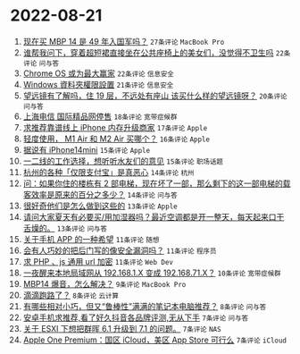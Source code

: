 # 2022-08-21

1. [现在买 MBP 14 是 49 年入国军吗？](https://www.v2ex.com/t/874315) `27条评论` `MacBook Pro`
1. [谁帮我问下，穿着超短裙直接坐在公共座椅上的美女们，没觉得不卫生吗](https://www.v2ex.com/t/874356) `22条评论` `问与答`
1. [Chrome OS 或为最大赢家](https://www.v2ex.com/t/874317) `22条评论` `信息安全`
1. [Windows 資料夾權限設置](https://www.v2ex.com/t/874292) `21条评论` `信息安全`
1. [望远镜有了解吗，住 19 层，不远处有座山 该买什么样的望远镜呀？](https://www.v2ex.com/t/874314) `20条评论` `问与答`
1. [上海电信 国际精品网停售](https://www.v2ex.com/t/874330) `18条评论` `宽带症候群`
1. [求推荐靠谱线上 iPhone 内存升级商家](https://www.v2ex.com/t/874308) `17条评论` `Apple`
1. [轻度使用， M1 Air 和 M2 Air 买哪个？](https://www.v2ex.com/t/874341) `16条评论` `Apple`
1. [据说有 iPhone14mini](https://www.v2ex.com/t/874337) `15条评论` `Apple`
1. [一二线的工作选择，想听听水友们的意见](https://www.v2ex.com/t/874304) `15条评论` `职场话题`
1. [杭州的各种「仅限支付宝」是真恶心](https://www.v2ex.com/t/874369) `14条评论` `杭州`
1. [问：如果你住的楼栋有 2 部电梯，现在坏了一部，那么剩下的这一部电梯的载客效率是原来的百分之多少？](https://www.v2ex.com/t/874286) `14条评论` `问与答`
1. [很好奇他们是怎么做到这些的](https://www.v2ex.com/t/874372) `13条评论` `Apple`
1. [请问大家夏天有必要买/用加湿器吗？最近空调都是开一整天，每天起来口干舌燥的。](https://www.v2ex.com/t/874321) `13条评论` `问与答`
1. [关于手机 APP 的一种希望](https://www.v2ex.com/t/874358) `11条评论` `随想`
1. [会有人巧妙的把后门写的像安全漏洞吗？](https://www.v2ex.com/t/874336) `11条评论` `程序员`
1. [求 PHP 、js 通用 url 加密](https://www.v2ex.com/t/874324) `11条评论` `Web Dev`
1. [一夜醒来本地局域网从 192.168.1.X 变成 192.168.71.X？](https://www.v2ex.com/t/874300) `10条评论` `宽带症候群`
1. [MBP14 爆音，怎么解决？](https://www.v2ex.com/t/874323) `9条评论` `MacBook Pro`
1. [滴滴跑路了？](https://www.v2ex.com/t/874349) `8条评论` `云计算`
1. [有哪些相对小巧，但又“鲁棒性”满满的笔记本电脑推荐？](https://www.v2ex.com/t/874309) `8条评论` `问与答`
1. [安卓手机求推荐,看了好久抖音各品牌评测,无从下手](https://www.v2ex.com/t/874363) `7条评论` `问与答`
1. [关于 ESXI 下想把群晖 6.1 升级到 7.1 的问题。](https://www.v2ex.com/t/874332) `7条评论` `NAS`
1. [Apple One Premium：国区 iCloud，美区 App Store 可行么](https://www.v2ex.com/t/874322) `7条评论` `iCloud`
